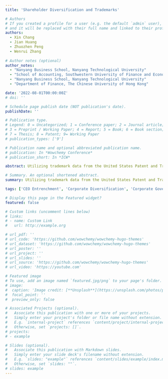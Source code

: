 ```yaml
---
title: 'Shareholder Diversification and Trademarks'

# Authors
# If you created a profile for a user (e.g. the default `admin` user), write the username (folder name) here
# and it will be replaced with their full name and linked to their profile.
authors:
  - Xin Chang
  - Jian Huang
  - Zhuozhen Peng
  - Wenrui Zhang
  
# Author notes (optional)
author_notes:
  - "Nanyang Business School, Nanyang Technological University"
  - "School of Accounting, Southwestern University of Finance and Economics"
  - "Nanyang Business School, Nanyang Technological University"
  - "Department of Finance, The Chinese University of Hong Kong"

date: '2022-08-01T00:00:00Z'
# doi: ''

# Schedule page publish date (NOT publication's date).
publishDate: ''

# Publication type.
# Legend: 0 = Uncategorized; 1 = Conference paper; 2 = Journal article;
# 3 = Preprint / Working Paper; 4 = Report; 5 = Book; 6 = Book section;
# 7 = Thesis; 8 = Patent; 9= Working Paper
# publication_types: ['9']

# Publication name and optional abbreviated publication name.
# publication: In *Wowchemy Conference*
# publication_short: In *ICW*

abstract: Utilizing trademark data from the United States Patent and Trademark Office, we examine the relation between newly registered trademarks and different types of institutional investors. The results show that firms with more diversified institutional ownership are associated with a larger number of new trademark registrations. The positive effect is stronger when the effectiveness of governance from diversified shareholders is higher, when CEOs have less risk-taking incentives, when CEOs are less entrenched, and when firms are exposed to a more competitive environment. We further find that firms with higher non-diversified institutional ownership tend to generate trademarks of lower future quality. They are more likely to renew existing trademarks rather than invest in more innovative activities to develop new products. Besides, we find that firms held by diversified institutional owners are more likely to share common words with their existing trademarks. Taken together, our analysis reveals the important role of diversified institutional ownership in shaping firms’ trademark activities. 

# Summary. An optional shortened abstract.
summary: Utilizing trademark data from the United States Patent and Trademark Office, we examine the relation between newly registered trademarks and different types of institutional investors. The results show that firms with more diversified institutional ownership are associated with a larger number of new trademark registrations. The positive effect is stronger when the effectiveness of governance from diversified shareholders is higher, when CEOs have less risk-taking incentives, when CEOs are less entrenched, and when firms are exposed to a more competitive environment. We further find that firms with higher non-diversified institutional ownership tend to generate trademarks of lower future quality. They are more likely to renew existing trademarks rather than invest in more innovative activities to develop new products. Besides, we find that firms held by diversified institutional owners are more likely to share common words with their existing trademarks. Taken together, our analysis reveals the important role of diversified institutional ownership in shaping firms’ trademark activities.

tags: ['CEO Entrenchment', 'Corporate Diversification', 'Corporate Governance', 'Institutional Ownership', 'Product Innovation', 'Trademarks']

# Display this page in the Featured widget?
featured: false

# Custom links (uncomment lines below)
# links:
# - name: Custom Link
#   url: http://example.org

# url_pdf: ''
# url_code: 'https://github.com/wowchemy/wowchemy-hugo-themes'
# url_dataset: 'https://github.com/wowchemy/wowchemy-hugo-themes'
# url_poster: ''
# url_project: ''
# url_slides: ''
# url_source: 'https://github.com/wowchemy/wowchemy-hugo-themes'
# url_video: 'https://youtube.com'

# Featured image
# To use, add an image named `featured.jpg/png` to your page's folder.
# image:
#  caption: 'Image credit: [**Unsplash**](https://unsplash.com/photos/pLCdAaMFLTE)'
#  focal_point: ''
#  preview_only: false

# Associated Projects (optional).
#   Associate this publication with one or more of your projects.
#   Simply enter your project's folder or file name without extension.
#   E.g. `internal-project` references `content/project/internal-project/index.md`.
#   Otherwise, set `projects: []`.
# projects:
# - example

# Slides (optional).
#   Associate this publication with Markdown slides.
#   Simply enter your slide deck's filename without extension.
#   E.g. `slides: "example"` references `content/slides/example/index.md`.
#   Otherwise, set `slides: ""`.
# slides: example
---
```

